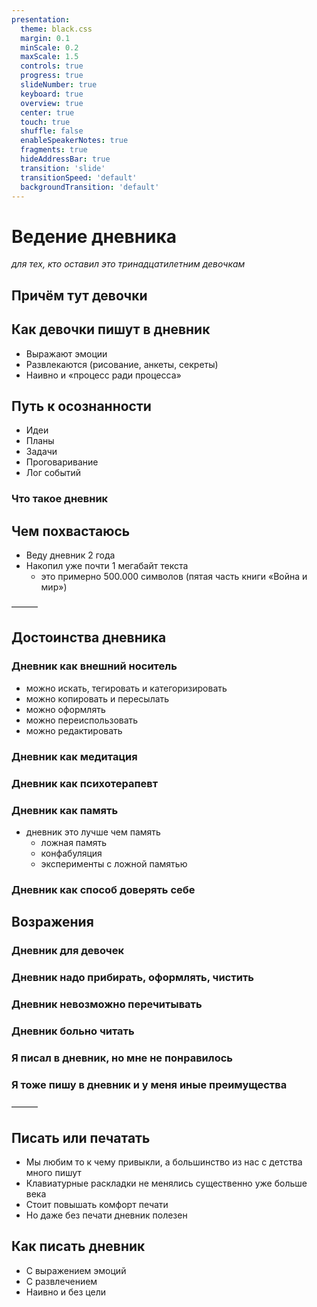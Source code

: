 ```yaml
---
presentation:
  theme: black.css
  margin: 0.1
  minScale: 0.2
  maxScale: 1.5
  controls: true
  progress: true
  slideNumber: true
  keyboard: true
  overview: true
  center: true
  touch: true
  shuffle: false
  enableSpeakerNotes: true
  fragments: true
  hideAddressBar: true
  transition: 'slide'
  transitionSpeed: 'default'
  backgroundTransition: 'default'
---
```


<!-- slide data-notes="" -->

# Ведение дневника
*для тех, кто оставил это тринадцатилетним девочкам*

<!-- slide data-notes="Дело в том, что у осталось такое предубеждение с детства. Однажды я в поисках листа бумаги открыл записную книжку и обнаружил в ней личные записи дочери лучшей подруги моей мамы. Я её закрыл сразу, почти. С тех пор, мнение не обновлялось вплоть до ведения собственного дневника" -->

## Причём тут девочки

<!-- slide -->

## Как девочки пишут в дневник

- Выражают эмоции <!-- .element: class="fragment" data-fragment-index="1" -->
- Развлекаются (рисование, анкеты, секреты)  <!-- .element: class="fragment" data-fragment-index="2" -->
- Наивно и «процесс ради процесса»  <!-- .element: class="fragment" data-fragment-index="3" -->

<!-- slide -->

## Путь к осознанности

- Идеи  <!-- .element: class="fragment" data-fragment-index="1" -->
- Планы  <!-- .element: class="fragment" data-fragment-index="2" -->
- Задачи  <!-- .element: class="fragment" data-fragment-index="3" -->
- Проговаривание  <!-- .element: class="fragment" data-fragment-index="4" -->
- Лог событий  <!-- .element: class="fragment" data-fragment-index="5" -->

<!-- slide -->

### Что такое дневник



<!-- slide -->

## Чем похвастаюсь

- Веду дневник 2 года  <!-- .element: class="fragment" data-fragment-index="1" -->
- Накопил уже почти 1 мегабайт текста  <!-- .element: class="fragment" data-fragment-index="2" -->
  - это примерно 500.000 символов (пятая часть книги «Война и мир»)

<!-- slide -->

———

<!-- slide -->

## Достоинства дневника

<!-- slide -->

### Дневник как внешний носитель

- можно искать, тегировать и категоризировать
- можно копировать и пересылать
- можно оформлять
- можно переиспользовать
- можно редактировать

<!-- slide data-notes="Дневник утешает «голоса»; Выслушивание лучше чем глушение; Некоторые мысли делают больно если их не высказать"-->

### Дневник как медитация

<!-- slide data-notes="Дневник помогает понять своё состояние — Примеры с прочтением дневников из прошлого; Дневник помогает формулировать мысли"-->

### Дневник как психотерапевт

<!-- slide data-notes="Дневник — инструмент, который укрепляет память: описывая опыт, делаешь нейронные связи сильнее, разбирая ошибки — осознаешь и стараешься их не совершать."-->

### Дневник как память

- дневник это лучше чем память
  - ложная память
  - конфабуляция
  - эксперименты с ложной памятью

<!-- slide data-notes="пример интуитивными догадками в дневнике, которые оказались верными" -->

### Дневник как способ доверять себе

<!-- slide -->

## Возражения

<!-- slide data-notes="это глупое предупреждение и сексизм, ни девочки, ни женщины, ни я, ни даже Аллах не виноваты в том, что у вы совмеваетесь в ведении дневника" -->

### Дневник для девочек
 
<!-- slide -->

### Дневник надо прибирать, оформлять, чистить

<!-- slide -->

### Дневник невозможно перечитывать

<!-- slide data-notes="Такое встречается, хотя сам не сталкивался. Это может быть связано с прошлыми заблуждениями, ложными решениями и травмирующими событиями. Если читать дневник больно, то это сигнал, что стоит обратиться за помощью." -->

### Дневник больно читать

<!-- slide data-notes="Возможно вы поставили высокую планку качества и затраты не стоили результата. Так как это интимный процесс, вы можете вести дневник так как вам нравится, а не как надо" -->

### Я писал в дневник, но мне не понравилось

<!-- slide data-notes="Пожалуйста, делитесь со мной своим опытом и открытиями в ведении дневника"-->

### Я тоже пишу в дневник и у меня иные преимущества

<!-- slide -->

———

<!-- slide -->

## Писать или печатать

- Мы любим то к чему привыкли, а большинство из нас с детства много пишут
- Клавиатурные раскладки не менялись существенно уже больше века
- Стоит повышать комфорт печати
- Но даже без печати дневник полезен

<!-- slide data-notes="Пишите его так словно вы тринадцатилетняя девочка" -->

## Как писать дневник

- С выражением эмоций
- С развлечением
- Наивно и без цели